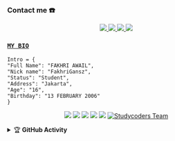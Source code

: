 ### Contact me ☎️
<p align="center">
  <a href="https://instagram.com/Fakhri_awail936"><img src="https://img.shields.io/badge/Instagram-E4405F?style=for-the-badge&logo=instagram&logoColor=white"/> 
  <a href="https://wa.me/6281319868981"><img src="https://img.shields.io/badge/WhatsApp-25D366?style=for-the-badge&logo=whatsapp&logoColor=white" />
  <a href="https://www.facebook.com/Xzer01"><img src="https://img.shields.io/badge/Facebook-%234267B2.svg?&style=for-the-badge&logo=facebook&logoColor=white" />
  <a name=zeeoneofc&label=VIEWS&style=flat-square&color=orange" />
  <a href="https://github.com/FakhriGansz"><img src="https://img.shields.io/badge/-GitHub-black?style=flat-square&logo=github" /> 
</p>

### [`MY BIO`](https://fakhrigansz.ddns/)
```
Intro = {
"Full Name": "FAKHRI AWAIL",
"Nick name": "FakhriGansz",
"Status": "Student",
"Address": "Jakarta",
"Age": "16",
"Birthday": "13 FEBRUARY 2006"
}
```

<p align="center">
    <img src="https://img.shields.io/badge/OS-Linux-blue?&logo=Linux" />
    <img src="https://img.shields.io/badge/OS-Windows-blue?&logo=Windows" />
    <img src="https://img.shields.io/badge/IDE-Xcode-blue?&logo=xcode" />
    <img src="https://img.shields.io/badge/Text%20Editor-Visual%20Studio%20Code-blue?&logo=visual%20studio%20code&logoColor=blue" />
    <img src="https://img.shields.io/badge/Sublime%20Text-gray?&logo=Sublime-Text" />
    <a target="_blank" href="https://www.studycoders.site/"><img alt="Studycoders Team" src="https://img.shields.io/badge/Studycoders Team%20-%23121011.svg?&style=for-the-badge&logo=ubuntu&logoColor=white"></a>
</p>
<details>
    <summary>&#127942 <b>GitHub Activity</b></summary><br/>

![Metrics](https://metrics.lecoq.io/FakhriGansz?template=classic&repositories.forks=true&languages=1&languages.colors=github&languages.threshold=0%25&config.timezone=Asia%2FJakarta)

</details> 
